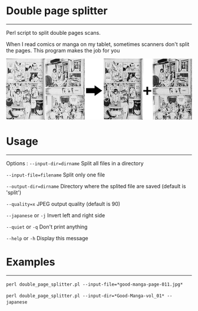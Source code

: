 # Double page splitter
----------------------
Perl script to split double pages scans.

When I read comics or manga on my tablet, sometimes scanners don't split the pages.
This program makes the job for you

![Basic Example](gfx/basic_usage.jpg?raw=true "Basic Example")

# Usage
-------
Options :
`--input-dir=dirname`
	Split all files in a directory

`--input-file=filename`
	Split only one file

`--output-dir=dirname`
	Directory where the splited file are saved (default is 'split')

`--quality=x`
	JPEG output quality (default is 90)

`--japanese` or `-j`
	Invert left and right side

`--quiet` or `-q`
	Don't print anything

`--help` or `-h`
	Display this message

# Examples
----------
`perl double_page_splitter.pl --input-file=*good-manga-page-011.jpg*`

`perl double_page_splitter.pl --input-dir=*Good-Manga-vol_01* --japanese`